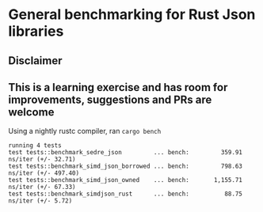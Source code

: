 # General benchmarking for Rust Json libraries

Disclaimer
-
This is a learning exercise and has room for improvements, suggestions and PRs are welcome
-


Using a nightly rustc compiler, ran `cargo bench`

```
running 4 tests
test tests::benchmark_sedre_json         ... bench:         359.91 ns/iter (+/- 32.71)
test tests::benchmark_simd_json_borrowed ... bench:         798.63 ns/iter (+/- 497.40)
test tests::benchmark_simd_json_owned    ... bench:       1,155.71 ns/iter (+/- 67.33)
test tests::benchmark_simdjson_rust      ... bench:          88.75 ns/iter (+/- 5.72)
```
